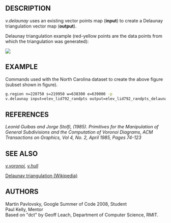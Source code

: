 ## DESCRIPTION

*v.delaunay* uses an existing vector points map (**input**) to create a
Delaunay triangulation vector map (**output**).

Delaunay triangulation example (red-yellow points are the data points
from which the triangulation was generated):

<img src="v_delaunay.png" data-border="1" />

## EXAMPLE

Commands used with the North Carolina dataset to create the above figure
(subset shown in figure).

```sh
g.region n=220750 s=219950 w=638300 e=639000 -p
v.delaunay input=elev_lid792_randpts output=elev_lid792_randpts_delaunay
```

## REFERENCES

*Leonid Guibas and Jorge Stolfi, (1985). Primitives for the Manipulation
of General Subdivisions and the Computation of Voronoi Diagrams, ACM
Transactions on Graphics, Vol 4, No. 2, April 1985, Pages 74-123*

## SEE ALSO

*[v.voronoi](v.voronoi.md), [v.hull](v.hull.md)*

[Delaunay triangulation
(Wikipedia)](https://en.wikipedia.org/wiki/Delaunay_triangulation)

## AUTHORS

Martin Pavlovsky, Google Summer of Code 2008, Student  
Paul Kelly, Mentor  
Based on "dct" by Geoff Leach, Department of Computer Science, RMIT.  
